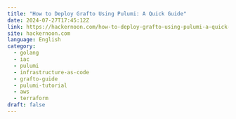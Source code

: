 ```yaml
---
title: "How to Deploy Grafto Using Pulumi: A Quick Guide"
date: 2024-07-27T17:45:12Z
link: https://hackernoon.com/how-to-deploy-grafto-using-pulumi-a-quick-guide?source=rss&utm_medium=RSS&utm_source=news.12bit.vn
site: hackernoon.com
language: English
category:
  - golang
  - iac
  - pulumi
  - infrastructure-as-code
  - grafto-guide
  - pulumi-tutorial
  - aws
  - terraform
draft: false
---
```

